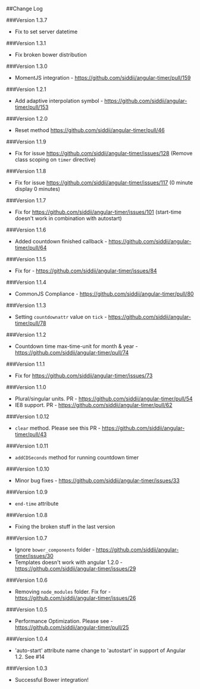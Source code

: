 ##Change Log

###Version 1.3.7
* Fix to set server datetime

###Version 1.3.1
* Fix broken bower distribution

###Version 1.3.0
* MomentJS integration - https://github.com/siddii/angular-timer/pull/159

###Version 1.2.1
* Add adaptive interpolation symbol - https://github.com/siddii/angular-timer/pull/153

###Version 1.2.0
* Reset method https://github.com/siddii/angular-timer/pull/46

###Version 1.1.9
* Fix for issue https://github.com/siddii/angular-timer/issues/128 (Remove class scoping on `timer` directive)

###Version 1.1.8
* Fix for issue https://github.com/siddii/angular-timer/issues/117 (0 minute display 0 minutes)

###Version 1.1.7
* Fix for https://github.com/siddii/angular-timer/issues/101 (start-time doesn't work in combination with autostart)

###Version 1.1.6
* Added countdown finished callback - https://github.com/siddii/angular-timer/pull/64

###Version 1.1.5
* Fix for - https://github.com/siddii/angular-timer/issues/84

###Version 1.1.4
* CommonJS Compliance - https://github.com/siddii/angular-timer/pull/80

###Version 1.1.3
* Setting `countdownattr` value on `tick` - https://github.com/siddii/angular-timer/pull/78

###Version 1.1.2
* Countdown time max-time-unit for month & year - https://github.com/siddii/angular-timer/pull/74

###Version 1.1.1
* Fix for https://github.com/siddii/angular-timer/issues/73

###Version 1.1.0
* Plural/singular units. PR - https://github.com/siddii/angular-timer/pull/54
* IE8 support. PR - https://github.com/siddii/angular-timer/pull/62

###Version 1.0.12
* `clear` method. Please see this PR - https://github.com/siddii/angular-timer/pull/43

###Version 1.0.11
* `addCDSeconds` method for running countdown timer

###Version 1.0.10
* Minor bug fixes - https://github.com/siddii/angular-timer/issues/33

###Version 1.0.9
* `end-time` attribute

###Version 1.0.8
* Fixing the broken stuff in the last version

###Version 1.0.7
* Ignore `bower_components` folder - https://github.com/siddii/angular-timer/issues/30
* Templates doesn't work with angular 1.2.0 - https://github.com/siddii/angular-timer/issues/29

###Version 1.0.6
* Removing `node_modules` folder. Fix for - https://github.com/siddii/angular-timer/issues/26

###Version 1.0.5
* Performance Optimization. Please see - https://github.com/siddii/angular-timer/pull/25

###Version 1.0.4
* 'auto-start' attribute name change to 'autostart' in support of Angular 1.2. See #14

###Version 1.0.3
* Successful Bower integration!
